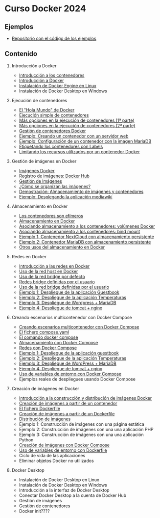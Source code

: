 # Curso Docker 2024

## Ejemplos

* [Repositorio con el código de los ejemplos](https://github.com/josedom24/ejemplos_curso_docker_ow)

## Contenido

1. Introducción a Docker
	* [Introducción a los contenedores](contenido/modulo1/contenedores.md)
    * [Introducción a Docker](contenido/modulo1/docker.md)
    * [Instalación de Docker Engine en Linux](contenido/modulo1/instalacion_linux.md)
    * Instalación de Docker Desktop en Windows
    
2. Ejecución de contenedores
    * [El "Hola Mundo" de Docker](contenido/modulo2/holamundo.md) 
    * [Ejecución simple de contenedores](contenido/modulo2/contenedor.md) 
    * [Más opciones en la ejecución de contenedores (1ª parte)](contenido/modulo2/masopciones.md)
    * [Más opciones en la ejecución de contenedores (2ª parte)](contenido/modulo2/masopciones2.md)
    * [Gestión de contenedores Docker](contenido/modulo2/gestion.md)
    * [Ejemplo: Creando un contenedor con un servidor web](contenido/modulo2/web.md)
    * [Ejemplo: Configuración de un contenedor con la imagen MariaDB](contenido/modulo2/mariadb.md)
    * [Etiquetando los contenedores con Labels](contenido/modulo2/labels.md)
    * [Limitando los recursos utilizados por un contenedor Docker](contenido/modulo2/limite.md)

3. Gestión de imágenes en Docker
    * [Imágenes Docker](contenido/modulo3/imagenes.md)
    * [Registro de imágenes: Docker Hub](contenido/modulo3/dockerhub.md)
    * [Gestión de Imágenes](contenido/modulo3/gestion.md)
    * [¿Cómo se organizan las imágenes?](contenido/modulo3/organizacion.md)
    * [Demostración: Almacenamiento de imágenes y contenedores](contenido/modulo3/almacenamiento.md)
    * [Ejemplo: Desplegando la aplicación mediawiki](contenido/modulo3/mediawiki.md)

4. Almacenamiento en Docker
    * [Los contenedores son efímeros](contenido/modulo4/efimeros.md)
    * [Almacenamiento en Docker](contenido/modulo4/almacenamiento.md)
    * [Asociando almacenamiento a los contenedores: volúmenes Docker](contenido/modulo4/volumen.md)
    * [Asociando almacenamiento a los contenedores: bind mount](contenido/modulo4/bindmount.md)
    * [Ejemplo 1: Contenedor NextCloud con almacenamiento persistente](contenido/modulo4/nextcloud.md)
    * [Ejemplo 2: Contenedor MariaDB con almacenamiento persistente](contenido/modulo4/mariadb.md)
    * [Otros usos del almacenamiento en Docker](contenido/modulo4/otrosusos.md)

5. Redes en Docker
    * [Introducción a las redes en Docker](contenido/modulo5/redes.md)
    * [Uso de la red host en Docker](contenido/modulo5/host.md)
    * [Uso de la red bridge por defecto](contenido/modulo5/bridge.md)
    * [Redes bridge definidas por el usuario](contenido/modulo5/usuario.md)
    * [Uso de la red bridge definidas por el usuario](contenido/modulo5/usuario2.md)
    * [Ejemplo 1: Despliegue de la aplicación Guestbook](contenido/modulo5/ejemplo1.md)
    * [Ejemplo 2: Despliegue de la aplicación Temperaturas](contenido/modulo5/ejemplo2.md)
    * [Ejemplo 3: Despliegue de Wordpress + MariaDB](contenido/modulo5/ejemplo3.md)
    * [Ejemplo 4: Despliegue de tomcat + nginx](contenido/modulo5/ejemplo4.md) 

6. Creando escenarios multicontenedor con Docker Compose
    * [Creando escenarios multicontenedor con Docker Compose](contenido/modulo6/compose.md) 
    * [El fichero compose.yaml](contenido/modulo6/docker_compose.md) 
    * [El comando docker compose](contenido/modulo6/comando.md) 
    * [Almacenamiento con Docker Compose](contenido/modulo6/almacenamiento.md)
    * [Redes con Docker Compose](contenido/modulo6/redes.md)
    * [Ejemplo 1: Despliegue de la aplicación guestbook](contenido/modulo6/ejemplo1.md)
    * [Ejemplo 2: Despliegue de la aplicación Temperaturas](contenido/modulo6/ejemplo2.md)
    * [Ejemplo 3: Despliegue de WordPress + MariaDB](contenido/modulo6/ejemplo3.md)
    * [Ejemplo 4: Despliegue de tomcat + nginx](contenido/modulo6/ejemplo4.md)
    * [Uso de variables de entorno con Docker Compose](contenido/modulo6/variables.md)
    * Ejemplos reales de despliegues usando Docker Compose 

7. Creación de imágenes en Docker
    * [Introducción a la construcción y distribución de imágenes Docker](contenido/modulo7/introduccion.md)
    * [Creación de imágenes a partir de un contenedor](contenido/modulo7/contedor.md)
    * [El fichero Dockerfile](contenido/modulo7/dockerfile.md)
    * [Creación de imágenes a partir de un Dockerfile](contenido/modulo7/build.md)
    * [Distribución de imágenes](contenido/modulo7/distribucion.md)
    * Ejemplo 1: Construcción de imágenes con una página estática
    * Ejemplo 2: Construcción de imágenes con una una aplicación PHP
    * Ejemplo 3: Construcción de imágenes con una una aplicación Python
    * [Creación de imágenes con Docker Compose](https://docs.docker.com/compose/gettingstarted/)
    * [Uso de variables de entorno con Dockerfile](contenido/modulo7/variables.md)
    * Ciclo de vida de las aplicaciones 
    * Eliminar objetos Docker no utilizados

8. Docker Desktop
    * Instalación de Docker Desktop en Linux
    * Instalación de Docker Desktop en Windows
    * Introducción a la interfaz de Docker Desktop
    * Conectar Docker Desktop a la cuenta de Docker Hub
    * Gestión de imágenes
    * Gestión de contenedores
    * Docker init????
